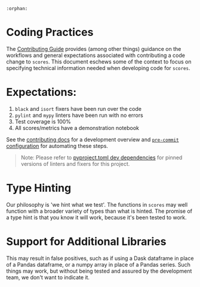 ```{eval-rst}
:orphan:
```

# Coding Practices

The [Contributing Guide](contributing.md) provides (among other things) guidance on the workflows and general expectations associated with contributing a code change to `scores`. This document eschews some of the context to focus on specifying technical information needed when developing code for `scores`.

# Expectations:

1. `black` and `isort` fixers have been run over the code
2. `pylint` and `mypy` linters have been run with no errors
3. Test coverage is 100%
4. All scores/metrics have a demonstration notebook

See the [contributing docs](contributing.md) for a development overview and [`pre-commit` configuration](contributing.md#pre-commit) for automating these steps.

> Note: Please refer to [pyproject.toml dev dependencies](../pyproject.toml#L30) for pinned versions of linters and fixers for this project.

# Type Hinting

Our philosophy is 'we hint what we test'. The functions in `scores` may well function with a broader variety of types than what is hinted. The promise of a type hint is that you know it will work, because it's been tested to work.

# Support for Additional Libraries

This may result in false positives, such as if using a Dask dataframe in place of a Pandas dataframe, or a numpy array in place of a Pandas series. Such things may work, but without being tested and assured by the development team, we don't want to indicate it.
